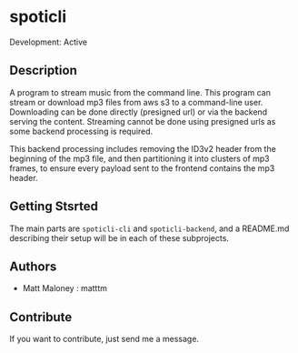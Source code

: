 # spoticli

Development: Active

## Description

A program to stream music from the command line. This program can stream or download mp3 files from aws s3 to a command-line user. Downloading can be done directly (presigned url) or via the backend serving the content. Streaming  cannot be done using presigned urls as some backend processing is required.

This backend processing includes removing the ID3v2 header from the beginning of the mp3 file, and then partitioning it into clusters of mp3 frames, to ensure every payload sent to the frontend contains the mp3 header.

## Getting Stsrted

The main parts are `spoticli-cli` and `spoticli-backend`, and a README.md describing their setup will be in each of these subprojects.
## Authors

-   Matt Maloney : matttm

## Contribute

If you want to contribute, just send me a message.
